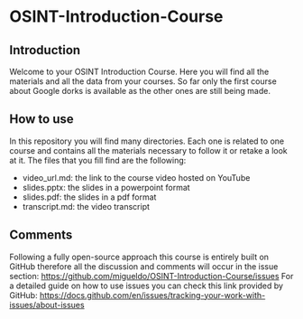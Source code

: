 # OSINT-Introduction-Course

## Introduction
Welcome to your OSINT Introduction Course. Here you will find all the materials and all the data from your courses. So far only the first course about Google dorks is available as the other ones are still being made.

## How to use
In this repository you will find many directories. Each one is related to one course and contains all the materials necessary to follow it or retake a look at it. The files that you fill find are the following:
- video_url.md: the link to the course video hosted on YouTube
- slides.pptx: the slides in a powerpoint format
- slides.pdf: the slides in a pdf format
- transcript.md: the video transcript

## Comments
Following a fully open-source approach this course is entirely built on GitHub therefore all the discussion and comments will occur in the issue section: https://github.com/migueldo/OSINT-Introduction-Course/issues
For a detailed guide on how to use issues you can check this link provided by GitHub: https://docs.github.com/en/issues/tracking-your-work-with-issues/about-issues
